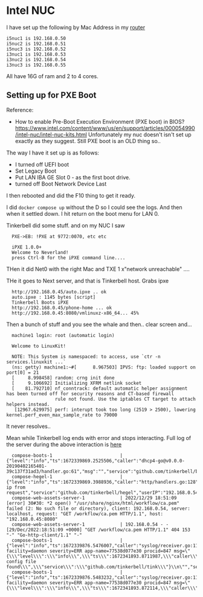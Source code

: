 # Intel NUC

I have set up the following by Mac Address in my [router](router.md)

    i5nuc1 is 192.168.0.50
    i5nuc2 is 192.168.0.51
    i5nuc3 is 192.168.0.52
    i3nuc1 is 192.168.0.53
    i3nuc2 is 192.168.0.54
    i3nuc3 is 192.168.0.55

All have 16G of ram and 2 to 4 cores.  

## Setting up for PXE Boot

Reference: 
 * How to enable Pre-Boot Execution Environment (PXE boot) in BIOS? https://www.intel.com/content/www/us/en/support/articles/000054990/intel-nuc/intel-nuc-kits.html
   Unfortunately my nuc doesn't isn't set up exactly as they suggest. Still PXE boot is an OLD thing so.. 

The way I have it set up is as follows:

 * I turned off UEFI boot
 * Set Legacy Boot
 * Put LAN IBA GE Slot 0 - as the first boot drive. 
 * turned off Boot Network Device Last

I then rebooted and did the F10 thing to get it ready. 

I did `docker compose up` without the D so I could see the logs.   And then when it settled down. I hit return on the
boot menu for LAN 0. 

Tinkerbell did some stuff. and on my NUC I saw 

      PXE->EB: !PXE at 9772:0070, etc etc
      
      iPXE 1.0.0+ 
      Welcome to Neverland! 
      press Ctrl-B for the iPXE command line....

THen it did Net0 with the right Mac  and TXE 1 x"network unreachable" .... 

THe it goes to Next server, and that is Tinkerbell host.   Grabs ipxe

      http://192.168.0.45/auto.ipxe .. ok
      auto.ipxe : 1145 bytes [script]
      Tinkerbell Boots iPXE
      http://192.168.0.45/phone-home ... ok
      http://192.168.0.45:8080/vmlinuxz-x86_64... 45%

Then a bunch of stuff and you see the whale and then.. clear screen and... 

     
      machine1 login: root (automatic login)
      
      Welcome to LinuxKit!
      
      NOTE: This System is namespaced: to access, use `ctr -n services.linuxkit ...`
      (ns: getty) machine1:~#[      8.967503] IPVS: ftp: loaded support on port[0] = 21
      [     8.998458] random: crng init done
      [     9.106692] Initializing XFRM netlink socket
      [    81.792710] nf_conntrack: default automatic helper assignment has been turned off for security reasons and CT-based firewall 
                      rule not found. Use the iptables CT target to attach helpers instead.
       [12967.629975] perf: interupt took too long (2519 > 2500), lowering kernel.perf_even_max_sample_rate to 79000

It never resolves.. 

Mean while Tinkerbell log ends with error and stops interacting.  Full log of the server during the above interaction is [here](notes.txt) 

      compose-boots-1                         | {"level":"info","ts":1672339869.2525506,"caller":"dhcp4-go@v0.0.0-20190402165401-39c137f31ad3/handler.go:61","msg":"","service":"github.com/tinkerbell/boots","pkg":"dhcp","pkg":"dhcp","event":"send","mac":"b8:ae:ed:78:a1:14","dst":"192.168.0.54","iface":"enp0s3","xid":"\"4e:10:1e:15\"","type":"DHCPACK","address":"192.168.0.54"}
      compose-hegel-1                         | {"level":"info","ts":1672339869.3988936,"caller":"http/handlers.go:128","msg":"got ip from request","service":"github.com/tinkerbell/hegel","userIP":"192.168.0.54"}
      compose-web-assets-server-1             | 2022/12/29 18:51:09 [error] 30#30: *2 open() "/usr/share/nginx/html/workflow/ca.pem" failed (2: No such file or directory), client: 192.168.0.54, server: localhost, request: "GET /workflow/ca.pem HTTP/1.1", host: "192.168.0.45:8080"
      compose-web-assets-server-1             | 192.168.0.54 - - [29/Dec/2022:18:51:09 +0000] "GET /workflow/ca.pem HTTP/1.1" 404 153 "-" "Go-http-client/1.1" "-"
      compose-boots-1                         | {"level":"info","ts":1672339876.5476007,"caller":"syslog/receiver.go:113","msg":"host=192.168.0.54 facility=daemon severity=ERR app-name=77538d077e30 procid=847 msg=\"{\\\"level\\\":\\\"info\\\",\\\"ts\\\":1672341893.8711987,\\\"caller\\\":\\\"cmd/root.go:133\\\",\\\"msg\\\":\\\"no config file found\\\",\\\"service\\\":\\\"github.com/tinkerbell/tink\\\"}\\n\"","service":"github.com/tinkerbell/boots","pkg":"syslog"}
      compose-boots-1                         | {"level":"info","ts":1672339876.5483232,"caller":"syslog/receiver.go:113","msg":"host=192.168.0.54 facility=daemon severity=ERR app-name=77538d077e30 procid=847 msg=\"{\\\"level\\\":\\\"info\\\",\\\"ts\\\":1672341893.872114,\\\"caller\\\":\\\"cmd/root.go:45\\\",\\\"msg\\\":\\\"starting\\\",\\\"service\\\":\\\"github.com/tinkerbell/tink\\\",\\\"version\\\":\\\"9c098c1\\\"}\\n\"","service":"github.com/tinkerbell/boots","pkg":"syslog"}


 